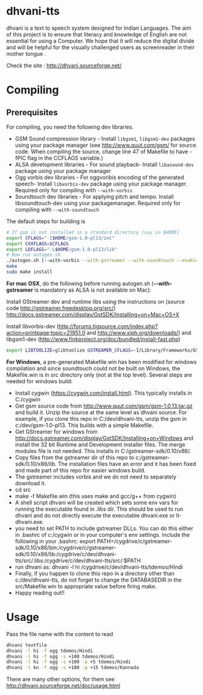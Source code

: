 dhvani-tts
==========

dhvani is a text to speech system designed for Indian Languages. The aim of this project is to ensure that literacy and knowledge of English are not essential for using a Computer. We hope that it will reduce the digital divide and will be helpful for the visually challenged users as screenreader in their mother tongue .

Check the site : http://dhvani.sourceforge.net/

Compiling
=========

Prerequisites
-------------

For compiling, you need the following dev libraries.

* GSM Sound compression library - Install `libgsm1`, `libgsm1-dev` packages using your package manager (see http://www.quut.com/gsm/ for source code. When compiling the source, change line 47 of Makefile to have -fPIC flag in the CCFLAGS variable.)
* ALSA development libraries - For sound playback- Install `libasound-dev` package using your package manager
* Ogg vorbis dev libraries - For oggvoribis encoding of the generated speech- Install `libvorbis-dev` package using your package manager. Required only for compiling with `--with-vorbis`
* Soundtouch dev libraries - For applying pitch and tempo. Install libsoundtouch-dev using your packagemanager. Required only for compiling with `--with-soundtouch`

The default steps for building is

```bash
# If gsm is not installed in a standard directory (say in $HOME)
export CFLAGS="-I$HOME/gsm-1.0-pl13/inc"
export CXXFLAGS=$CFLAGS
export LDFLAGS="-L$HOME/gsm-1.0-pl13/lib"
# Now run autogen.sh
./autogen.sh [--with-vorbis --with-gstreamer --with-soundtouch --enable-debugging]
make
sudo make install
```

<b>For mac OSX</b>, do the following before running autogen.sh (<b>--with-gstreamer</b> is mandatory as ALSA is not available on Mac): 

Install GStreamer dev and runtime libs using the instructions on (source code http://gstreamer.freedesktop.org/src/) http://docs.gstreamer.com/display/GstSDK/Installing+on+Mac+OS+X

Install libvorbis-dev (http://forums.tigsource.com/index.php?action=printpage;topic=21951.0 and http://www.xiph.org/downloads/) and libgsm1-dev (http://www.finkproject.org/doc/bundled/install-fast.php)

```bash
export LIBTOOLIZE=glibtoolize GSTREAMER_CFLAGS=-I/Library/Frameworks/GStreamer.framework/Headers GSTREAMER_LIBS="-L/Library/Frameworks/GStreamer.framework/Libraries -lgstreamer-0.10"
```

<b>For Windows</b>, a pre-generated Makefile.win has been modified for windows compilation and since soundtouch could not be built on Windows, the Makefile.win is in src directory only (not at the top level). Several steps are needed for windows build:

* Install cygwin (https://cygwin.com/install.html). This typically installs in C:/cygwin
* Get gsm source code from http://www.quut.com/gsm/gsm-1.0.13.tar.gz and build it. Unzip the source at the same level as dhvani source. For example, if you clone this repo in C:/dev/dhvani-tts, unzip the gsm in c:/dev/gsm-1.0-pl13. This builds with a simple Makefile.
* Get GStreamer for windows from http://docs.gstreamer.com/display/GstSDK/Installing+on+Windows and install the 32 bit Runtime and Development installer files. The merge modules file is not needed. This installs in C:/gstreamer-sdk/0.10/x86/.
* Copy files from the gstreamer dir of this repo to c:/gstreamer-sdk/0.10/x86/lib. The installation files have an error and it has been fixed and made part of this repo for easier windows build.
* The gstreamer includes vorbis and we do not need to separately download it.
* cd src
* make -f Makefile.win (this uses make and gcc/g++ from cygwin)
* A shell script dhvani will be created which sets some env vars for running the executable found in .libs dir. This should be used to run dhvani and do not directly execute the executable dhvani.exe or lt-dhvani.exe.
* you need to set PATH to include gstreamer DLLs. You can do this either in .bashrc of c:/cygwin or in your computer's env settings. Include the following in your .bashrc:
export PATH=/cygdrive/c/gstreamer-sdk/0.10/x86/bin:/cygdrive/c/gstreamer-sdk/0.10/x86/lib:/cygdrive/c/dev/dhvani-tts/src/.libs:/cygdrive/c/dev/dhvani-tts/src/:$PATH
* run dhvani as: dhvani -l hi /cygdrive/c/dev/dhvani-tts/tdemos/Hindi
* Finally, if you happen to clone this repo in a directory other than c:/dev/dhvani-tts, do not forget to change the DATABASEDIR in the src/Makefile.win to appropriate value before firing make.
* Happy reading out!!

Usage
=====

Pass the file name with the content to read

```bash
dhvani textfile
dhvani -l hi -f ogg tdemos/Hindi
dhvani -l hi -f ogg -s +100 tdemos/Hindi
dhvani -l hi -f ogg -s +100 -p +5 tdemos/Hindi
dhvani -l kn -f ogg -s +100 -p +15 tdemos/Kannada
```

There are many other options, for them see http://dhvani.sourceforge.net/doc/usage.html


